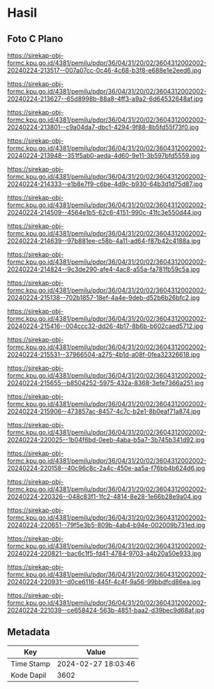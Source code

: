 # Hasil

## Foto C Plano

https://sirekap-obj-formc.kpu.go.id/4381/pemilu/pdpr/36/04/31/20/02/3604312002002-20240224-213517--007a07cc-0c46-4c68-b3f8-e688e1e2eed6.jpg

https://sirekap-obj-formc.kpu.go.id/4381/pemilu/pdpr/36/04/31/20/02/3604312002002-20240224-213627--65d8998b-88a8-4ff3-a9a2-6d64532648af.jpg

https://sirekap-obj-formc.kpu.go.id/4381/pemilu/pdpr/36/04/31/20/02/3604312002002-20240224-213801--c9a04da7-dbc1-4294-9f88-8b5fd55f73f0.jpg

https://sirekap-obj-formc.kpu.go.id/4381/pemilu/pdpr/36/04/31/20/02/3604312002002-20240224-213948--351f5ab0-aeda-4d60-9e11-3b597bfd5559.jpg

https://sirekap-obj-formc.kpu.go.id/4381/pemilu/pdpr/36/04/31/20/02/3604312002002-20240224-214333--e1b8e7f9-c6be-4d9c-b930-64b3d1d75d87.jpg

https://sirekap-obj-formc.kpu.go.id/4381/pemilu/pdpr/36/04/31/20/02/3604312002002-20240224-214509--4564e1b5-62c6-4151-990c-41fc3e550d44.jpg

https://sirekap-obj-formc.kpu.go.id/4381/pemilu/pdpr/36/04/31/20/02/3604312002002-20240224-214639--97b881ee-c58b-4a11-ad64-f87b42c4188a.jpg

https://sirekap-obj-formc.kpu.go.id/4381/pemilu/pdpr/36/04/31/20/02/3604312002002-20240224-214824--9c3de290-afe4-4ac8-a55a-fa781fb59c5a.jpg

https://sirekap-obj-formc.kpu.go.id/4381/pemilu/pdpr/36/04/31/20/02/3604312002002-20240224-215138--702b1857-18ef-4a4e-9deb-d52b6b26bfc2.jpg

https://sirekap-obj-formc.kpu.go.id/4381/pemilu/pdpr/36/04/31/20/02/3604312002002-20240224-215416--004ccc32-dd26-4b17-8b6b-b602caed5712.jpg

https://sirekap-obj-formc.kpu.go.id/4381/pemilu/pdpr/36/04/31/20/02/3604312002002-20240224-215531--37966504-a275-4b1d-a08f-0fea32326618.jpg

https://sirekap-obj-formc.kpu.go.id/4381/pemilu/pdpr/36/04/31/20/02/3604312002002-20240224-215655--b8504252-5975-432a-8368-3efe7366a251.jpg

https://sirekap-obj-formc.kpu.go.id/4381/pemilu/pdpr/36/04/31/20/02/3604312002002-20240224-215906--473857ac-8457-4c7c-b2e1-8b0eaf71a874.jpg

https://sirekap-obj-formc.kpu.go.id/4381/pemilu/pdpr/36/04/31/20/02/3604312002002-20240224-220025--1b04f6bd-0eeb-4aba-b5a7-3b745b341d92.jpg

https://sirekap-obj-formc.kpu.go.id/4381/pemilu/pdpr/36/04/31/20/02/3604312002002-20240224-220158--40c96c8c-2a4c-450e-aa5a-f76bb4b624d6.jpg

https://sirekap-obj-formc.kpu.go.id/4381/pemilu/pdpr/36/04/31/20/02/3604312002002-20240224-220326--048c83f1-1fc2-4814-8e28-1e66b28e9a04.jpg

https://sirekap-obj-formc.kpu.go.id/4381/pemilu/pdpr/36/04/31/20/02/3604312002002-20240224-220651--79f5e3b5-809b-4ab4-b94e-002009b731ed.jpg

https://sirekap-obj-formc.kpu.go.id/4381/pemilu/pdpr/36/04/31/20/02/3604312002002-20240224-220821--bac6c1f5-fd41-4784-9703-a4b20a50e933.jpg

https://sirekap-obj-formc.kpu.go.id/4381/pemilu/pdpr/36/04/31/20/02/3604312002002-20240224-220931--d0ce6116-445f-4c4f-9a56-99bbdfcd86ea.jpg

https://sirekap-obj-formc.kpu.go.id/4381/pemilu/pdpr/36/04/31/20/02/3604312002002-20240224-221039--ce658424-563b-4851-baa2-d39bec9d68af.jpg


## Metadata

| Key        | Value               |
| ---------- | ------------------- |
| Time Stamp | 2024-02-27 18:03:46 |
| Kode Dapil | 3602                |



